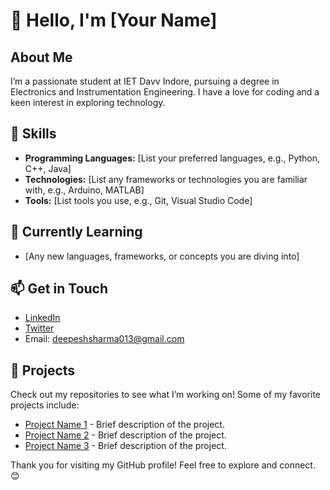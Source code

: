 # 👋 Hello, I'm [Your Name]

## About Me
I’m a passionate student at IET Davv Indore, pursuing a degree in Electronics and Instrumentation Engineering. I have a love for coding and a keen interest in exploring technology.

## 🚀 Skills
- **Programming Languages:** [List your preferred languages, e.g., Python, C++, Java]
- **Technologies:** [List any frameworks or technologies you are familiar with, e.g., Arduino, MATLAB]
- **Tools:** [List tools you use, e.g., Git, Visual Studio Code]

## 🌱 Currently Learning
- [Any new languages, frameworks, or concepts you are diving into]

## 📫 Get in Touch
- [LinkedIn](your-linkedin-url)
- [Twitter](your-twitter-url)
- Email: deepeshsharma013@gmail.com

## 📂 Projects
Check out my repositories to see what I’m working on! Some of my favorite projects include:
- [Project Name 1](link-to-project-1) - Brief description of the project.
- [Project Name 2](link-to-project-2) - Brief description of the project.
- [Project Name 3](link-to-project-3) - Brief description of the project.

Thank you for visiting my GitHub profile! Feel free to explore and connect. 😊
